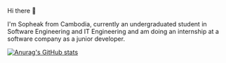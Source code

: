  Hi there 👋

I'm Sopheak from Cambodia, currently an undergraduated student in Software Engineering and IT Engineering and am doing an internship at a software company as a junior developer.


[![Anurag's GitHub stats](https://github-readme-stats.vercel.app/api?username=sopheaksaing)](https://github.com/anuraghazra/github-readme-stats)
